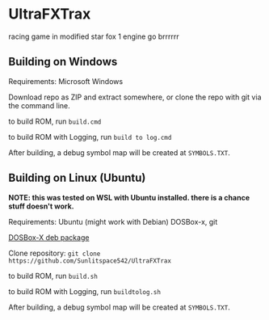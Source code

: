 # UltraFXTrax
racing game in modified star fox 1 engine go brrrrrr  
## Building on Windows

Requirements: Microsoft Windows  

Download repo as ZIP and extract somewhere, or clone the repo with git via the command line.  

to build ROM, run ``build.cmd``  

to build ROM with Logging, run ``build to log.cmd``  

After building, a debug symbol map will be created at ``SYMBOLS.TXT``.  

## Building on Linux (Ubuntu)

**NOTE: this was tested on WSL with Ubuntu installed. there is a chance stuff doesn't work.**  

Requirements: Ubuntu (might work with Debian) DOSBox-x, git  

[DOSBox-X deb package](https://cdn.discordapp.com/attachments/928458781266960415/1007476106485583872/dosbox-x_0.83.4-0.83.4_amd64-SDL2-deb.zip)  

Clone repository: ``git clone https://github.com/Sunlitspace542/UltraFXTrax``  

to build ROM, run ``build.sh``  

to build ROM with Logging, run ``buildtolog.sh``  

After building, a debug symbol map will be created at ``SYMBOLS.TXT``.  